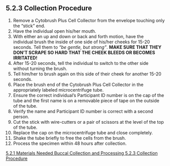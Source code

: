 ## 5.2.3 Collection Procedure

1.  Remove a Cytobrush Plus Cell Collector from the envelope touching only the “stick” end.
2.  Have the individual open his/her mouth.
3.  With either an up and down or back and forth motion, have the individual brush the inside of one side of his/her cheeks for 15-20 seconds.  Tell them to _“be gentle, but strong”_.  **MAKE SURE THAT THEY DON’T SCRAPE SO HARD THAT THE CHEEK BLEEDS OR BECOMES IRRITATED!**
4.  After 15-20 seconds, tell the individual to switch to the other side without turning the brush.
5.  Tell him/her to brush again on this side of their cheek for another 15-20 seconds.
6.  Place the brush end of the Cytobrush Plus Cell Collector in the appropriately labeled microcentrifuge tube.
7.  Ensure the correct individual’s Participant ID number is on the cap of the tube and the first name is on a removable piece of tape on the outside of the tube.
8.  Verify the name and Participant ID number is correct with a second person.
9.  Cut the stick with wire-cutters or a pair of scissors at the level of the top of the tube.
10. Replace the cap on the microcentrifuge tube and close completely.
11. Shake the tube briefly to free the cells from the brush.
12. Process the specimen within 48 hours after collection.


<div class="center">
<div class="btn-group">
  <a href=":pages_path:/manuals/buccal-collection-processing/5-02-01-materials-needed.md" class="btn btn-default">
    <span class="glyphicon glyphicon-chevron-left"></span>
    5.2.1 Materials Needed
  </a>

  <a href=":pages_path:/manuals/buccal-collection-processing" class="btn btn-default">
    <span class="glyphicon glyphicon-chevron-up"></span>
    Buccal Collection and Processing
  </a>

  <a href=":pages_path:/manuals/buccal-collection-processing/5-02-03-collection-procedure.md" class="btn btn-success">
    5.2.3 Collection Procedure
    <span class="glyphicon glyphicon-chevron-right"></span>
  </a>
</div>
</div>
